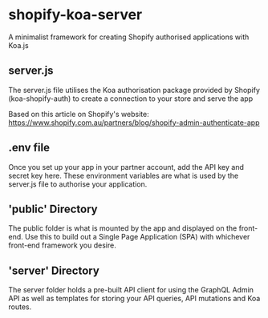 # shopify-koa-server
A minimalist framework for creating Shopify authorised applications with Koa.js

## server.js
The server.js file utilises the Koa authorisation package provided by Shopify (koa-shopify-auth) to create a connection to your store and serve the app

Based on this article on Shopify's website: https://www.shopify.com.au/partners/blog/shopify-admin-authenticate-app

## .env file
Once you set up your app in your partner account, add the API key and secret key here. These environment variables are what is used by the server.js file to authorise your application.

## 'public' Directory
The public folder is what is mounted by the app and displayed on the front-end. Use this to build out a Single Page Application (SPA) with whichever front-end framework you desire.

## 'server' Directory
The server folder holds a pre-built API client for using the GraphQL Admin API as well as templates for storing your API queries, API mutations and Koa routes.
